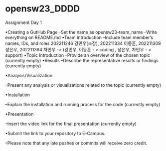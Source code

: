 # opensw23_DDDD
Assignment Day 1


•Creating a GutHub Page
  –Set the name as opensw23-team_name
  –Write everything on README.md
•Team Introduction
  –Include team member’s names, IDs, and roles
    202211246 강민우(조장), 202211334 이동훈, 202211309 성은우, 202211384 차민우  -> (강민우, 이동훈 - > coding , 성은우, 차민우 - > support)
•Topic Introduction
  –Provide an overview of the chosen topic (currently empty)
•Results
  –Describe the representative results or findings (currently empty)

•Analysis/Visualization

  –Present any analysis or visualizations related to the topic (currently empty)

•Installation

  –Explain the installation and running process for the code (currently empty)

•Presentation

  –Insert the video link for the final presentation (currently empty)

 

•Submit the link to your repository to E-Campus.

  –Please note that any late pushes or commits will receive zero credit.
